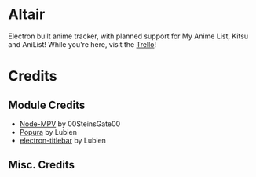 # Altair

Electron built anime tracker, with planned support for My Anime List, Kitsu and AniList! While you're here, visit the [Trello](https://trello.com/b/43GBrlhQ/altair)!

# Credits
## Module Credits
- [Node-MPV](https://github.com/00SteinsGate00/Node-MPV) by 00SteinsGate00
- [Popura](https://github.com/lubien/popura) by Lubien
- [electron-titlebar](https://www.npmjs.com/package/electron-titlebar) by Lubien

## Misc. Credits
